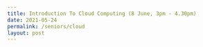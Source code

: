```yaml
---
title: Introduction To Cloud Computing (8 June, 3pm - 4.30pm)
date: 2021-05-24
permalink: /seniors/cloud
layout: post
---
```


